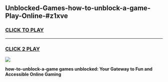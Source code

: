 
## Unblocked-Games-how-to-unblock-a-game-Play-Online-#z1xve
<h3>
<a href="https://premium.freeplayer.one?title=how-to-unblock-a-game&ref=27F">CLICK TO PLAY</a></h3>
<hr>

<h3>
<a href="https://premium.freeplayer.one?title=how-to-unblock-a-game&ref=27F">CLICK 2 PLAY</a>
  
</h3>

<a href="https://premium.freeplayer.one?title=how-to-unblock-a-game&ref=27F"><img src="https://clearcache.store/games.png"></a>


**how-to-unblock-a-game games unblocked: Your Gateway to Fun and Accessible Online Gaming**
